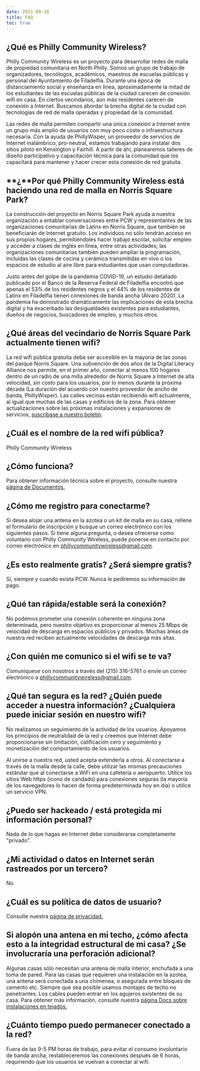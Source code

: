 ```yaml
---
date: 2021-09-30
title: FAQ
toc: true
---
```


## ¿Qué es Philly Community Wireless?

Philly Community Wireless es un proyecto para desarrollar redes de malla de propiedad comunitaria en North Philly. Somos un grupo de trabajo de organizadores, tecnólogos, académicos, maestros de escuelas públicas y personal del Ayuntamiento de Filadelfia. Durante una época de distanciamiento social y enseñanza en línea, aproximadamente la mitad de los estudiantes de las escuelas públicas de la ciudad carecen de conexión wifi en casa. En ciertos vecindarios, aún más residentes carecen de conexión a Internet. Buscamos abordar la brecha digital de la ciudad con tecnologías de red de malla operadas y propiedad de la comunidad.

Las redes de malla permiten compartir una única conexión a Internet entre un grupo más amplio de usuarios con muy poco coste o infraestructura necesaria. Con la ayuda de PhillyWisper, un proveedor de servicios de Internet inalámbrico, pro-neutral, estamos trabajando para instalar dos sitios piloto en Kensington y Fairhill. A partir de ahí, planearemos talleres de diseño participativo y capacitación técnica para la comunidad que los capacitará para mantener y hacer crecer esta conexión de red gratuita.

## **¿**Por qué Philly Community Wireless está haciendo una red de malla en Norris Square Park?

La construcción del proyecto en Norris Square Park ayuda a nuestra organización a entablar conversaciones entre PCW y representantes de las organizaciones comunitarias de Latinx en Norris Square, que también se beneficiarán de Internet gratuito. Los individuos no sólo tendrán acceso en sus propios hogares, permitiéndoles hacer trabajo escolar, solicitar empleo y acceder a clases de inglés en línea, entre otras actividades; las organizaciones comunitarias también pueden ampliar la programación, incluidas las clases de cocina y cerámica transmitidas en vivo o los espacios de estudio al aire libre para estudiantes que usan computadoras.

Justo antes del golpe de la pandemia COVID-19, un estudio detallado publicado por el Banco de la Reserva Federal de Filadelfia encontró que apenas el 53% de los residentes negros y el 44% de los residentes de Latinx en Filadelfia tienen conexiones de banda ancha (Álvaro 2020). La pandemia ha demostrado dramáticamente las implicaciones de esta brecha digital y ha exacerbado las desigualdades existentes para estudiantes, dueños de negocios, buscadores de empleo, y muchos otros.

## ¿Qué áreas del vecindario de Norris Square Park actualmente tienen wifi?

La red wifi pública gratuita debe ser accesible en la mayoría de las zonas del parque Norris Square. Una subvención de dos años de la Digital Literacy Alliance nos permite, en el primer año, conectar al menos 100 hogares dentro de un radio de una milla alrededor de Norris Square a Internet de alta velocidad, sin costo para los usuarios, por lo menos durante la próxima década (La duración del acuerdo con nuestro proveedor de ancho de banda, PhillyWisper). Las calles vecinas están recibiendo wifi actualmente, al igual que muchas de las casas y edificios de la zona. Para obtener actualizaciones sobre las próximas instalaciones y expansiones de servicios, [suscríbase a nuestro boletín](https://phillycommunitywireless.us5.list-manage.com/subscribe?u=7a97e4278a5833f5505a85940&id=6af414f631).

## ¿Cuál es el nombre de la red wifi pública?

Philly Community Wireless

## ¿Cómo funciona?

Para obtener información técnica sobre el proyecto, consulte nuestra [página de Documentos.](https://docs.phillycommunitywireless.org/en/latest/)

## ¿Cómo me registro para conectarme?

Si desea alojar una antena en la azotea o un kit de malla en su casa, rellene el formulario de inscripción y busque un correo electrónico con los siguientes pasos. Si tiene alguna pregunta, o desea ofrecerse como voluntario con Philly Community Wireless, puede ponerse en contacto por correo electrónico en phillycommunitywireless@gmail.com.

## ¿Es esto realmente gratis? ¿Será siempre gratis?

Sí, siempre y cuando exista PCW. Nunca le pediremos su información de pago.

## ¿Qué tan rápida/estable será la conexión?

No podemos prometer una conexión coherente en ninguna zona determinada, pero nuestro objetivo es proporcionar al menos 25 Mbps de velocidad de descarga en espacios públicos y privados. Muchas áreas de nuestra red reciben actualmente velocidades de descarga más altas.

## ¿Con quién me comunico si el wifi se te va?

Comuníquese con nosotros a través del (215) 316-5761 o envíe un correo electrónico a phillycommunitywireless@gmail.com.

## ¿Qué tan segura es la red? ¿Quién puede acceder a nuestra información? ¿Cualquiera puede iniciar sesión en nuestro wifi?

No realizamos un seguimiento de la actividad de los usuarios. Apoyamos los principios de neutralidad de la red y creemos que Internet debe proporcionarse sin limitación, calificación cero y seguimiento y monetización del comportamiento de los usuarios.

Al unirse a nuestra red, usted acepta extenderla a otros. Al conectarse a través de la malla desde la calle, debe utilizar las mismas precauciones estándar que al conectarse a WiFi en una cafetería o aeropuerto: Utilice los sitios Web https (icono de candado) para conexiones seguras (la mayoría de los navegadores lo hacen de forma predeterminada hoy en día) o utilice un servicio VPN.

## ¿Puedo ser hackeado / está protegida mi información personal?

Nada de lo que hagas en Internet debe considerarse completamente "privado".

## ¿Mi actividad o datos en Internet serán rastreados por un tercero?

No.

## ¿Cuál es su política de datos de usuario?

Consulte nuestra [página de privacidad.](https://phillycommunitywireless.org/es/privacy/)

## Si alopón una antena en mi techo, ¿cómo afecta esto a la integridad estructural de mi casa? ¿Se involucraría una perforación adicional?

Algunas casas sólo necesitan una antena de malla interior, enchufada a una toma de pared. Para las casas que requieren una instalación en la azotea, una antena será conectada a una chimenea, o asegurada entre bloques de cemento etc. Siempre que sea posible usamos montajes de techo no penetrantes. Los cables pueden entrar en los agujeros existentes de su casa. Para obtener más información, consulte nuestra [página Docs sobre instalaciones en tejados.](https://docs.phillycommunitywireless.org/en/latest/rooftop%20installation/)

## **¿Cuánto tiempo puedo permanecer conectado a la red?**

Fuera de las 9-5 PM horas de trabajo, para evitar el consumo involuntario de banda ancha, restableceremos las conexiones después de 6 horas, requiriendo que los usuarios se vuelvan a conectar al wifi.
